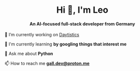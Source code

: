 <h1 align="center">Hi 🥨, I'm Leo</h1>
<h4 align="center">An AI-focused full-stack developer from Germany</h4>

🔭 I’m currently working on [Daytistics](https://github.com/daytistics)

🌱 I'm currently learning **by googling things that interest me**

💬 Ask me about **Python**

📫 How to reach me **gall.dev@proton.me**
